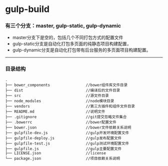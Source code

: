 # gulp-build
### 有三个分支：master, gulp-static, gulp-dynamic
- master分支下是空的，包括几个不同打包方式的配置文件
- gulp-static分支是自动化打包多页面的纯静态项目构建配置，
- gulp-dynamic分支是自动化打包带有后台服务的多页面项目构建配置。


***
### 目录结构
```
.
├── bower_components                //bower组件库文件目录
├── dist                            //编译后的文件目录
├── src                             //源文件目录
├── node_modules                    //node模块目录
├── vendors                         //第三方插件和组件文件目录
├── README.md                       //说明文件
├── .gitignore                      //git提交忽略文件集合
├── .bowerrc                        //bower配置文件
├── bower.json                      //bower文件依赖关系说明
├── gulpfile-dev.js                 //gulp开发环境配置文件
├── gulpfile-deploy.js              //gulp发布配置文件
├── gulpfile-test.js                //gulp测试环境配置文件
├── gulpfile.js                     //gulp主要配置文件
├── LICENSE.json                    //license
└── package.json                    //项目依赖关系说明    

```
